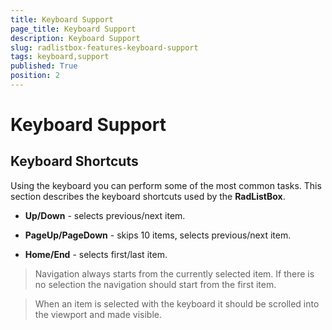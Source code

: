 ```yaml
---
title: Keyboard Support
page_title: Keyboard Support
description: Keyboard Support
slug: radlistbox-features-keyboard-support
tags: keyboard,support
published: True
position: 2
---
```


# Keyboard Support



## Keyboard Shortcuts

Using the keyboard you can perform some of the most common tasks. This section describes the keyboard shortcuts used by the __RadListBox__.

* __Up/Down__ - selects previous/next item.

* __PageUp/PageDown__ - skips 10 items, selects previous/next item.

* __Home/End__ - selects first/last item.

>Navigation always starts from the currently selected item. If there is no selection the navigation should start from the first item.
      	

>When an item is selected with the keyboard it should be scrolled into the viewport and made visible.
      	

